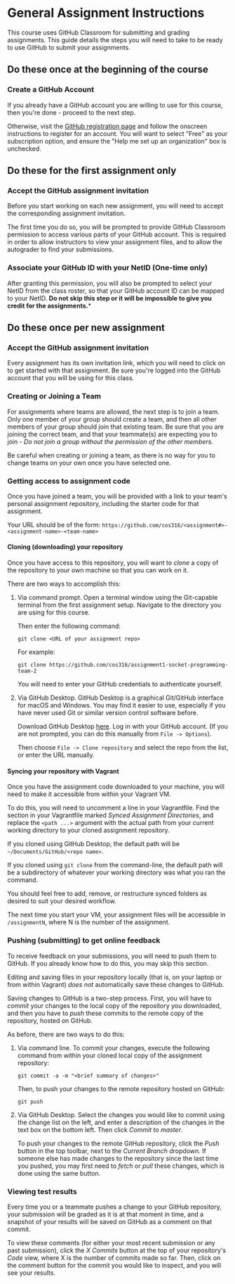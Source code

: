 # General Assignment Instructions

This course uses GitHub Classroom for submitting and grading assignments. This
guide details the steps you will need to take to be ready to use GitHub to
submit your assignments.

## Do these once at the beginning of the course

### Create a GitHub Account

If you already have a GitHub account you are willing to use for this course,
then you're done - proceed to the next step.

Otherwise, visit the [GitHub registration page](https://github.com/join) and
follow the onscreen instructions to register for an account. You will want to
select "Free" as your subscription option, and ensure the "Help me set up an
organization" box is unchecked.

## Do these for the first assignment only

### Accept the GitHub assignment invitation

Before you start working on each new assignment, you will need to accept the
corresponding assignment invitation.

The first time you do so, you will be prompted to provide GitHub Classroom
permission to access various parts of your GitHub account. This is required
in order to allow instructors to view your assignment files, and to allow the
autograder to find your submissions.



### Associate your GitHub ID with your NetID (One-time only)

After granting this permission, you will also be prompted to select your NetID
from the class roster, so that your GitHub account ID can be mapped to your NetID.
**Do not skip this step or it will be impossible to give you credit for the assignments.***




## Do these once per new assignment

### Accept the GitHub assignment invitation

Every assignment has its own invitation link, which you will need to click on
to get started with that assignment. Be sure you're logged into the GitHub
account that you will be using for this class.




### Creating or Joining a Team

For assignments where teams are allowed, the next step is to join a team. Only
one member of your group should create a team, and then all other members of your
group should join that existing team. Be sure that you are joining the
correct team, and that your teammate(s) are expecting you to join - *Do not join
a group without the permission of the other members.*

Be careful when creating or joining a team, as there is no way for you to change
teams on your own once you have selected one.




### Getting access to assignment code

Once you have joined a team, you will be provided with a link to your team's
personal assignment repository, including the starter code for that assignment.

Your URL should be of the form:
`https://github.com/cos316/<assignment#>-<assignment-name>-<team-name>`




#### Cloning (downloading) your repository

Once you have access to this repository, you will want to *clone* a copy of the
repository to your own machine so that you can work on it.

There are two ways to accomplish this:

1.  Via command prompt. Open a terminal window using the Git-capable terminal
    from the first assignment setup. Navigate to the directory you are using for
    this course.

    Then enter the following command:

    `git clone <URL of your assignment repo>`

    For example:

    `git clone https://github.com/cos316/assignment1-socket-programming-team-2`

    You will need to enter your GitHub credentials to authenticate yourself.

2.  Via GitHub Desktop. GitHub Desktop is a graphical Git/GitHub interface for
    macOS and Windows. You may find it easier to use, especially if you have
    never used Git or similar version control software before.

    Download GitHub Desktop [here](https://desktop.github.com/). Log in with
    your GitHub account. (If you are not prompted, you can do this manually
    from `File -> Options`).

    Then choose `File -> Clone repository` and select the repo from the list,
    or enter the URL manually.

#### Syncing your repository with Vagrant

Once you have the assignment code downloaded to your machine, you will need to
make it accessible from within your Vagrant VM.

To do this, you will need to uncomment a line in your Vagrantfile. Find the
section in your Vagrantfile marked *Synced Assignment Directories*, and replace
the `<path ...>` argument with the actual path from your current working directory
to your cloned assignment repository.

If you cloned using GitHub Desktop, the default path will be
`~/Documents/GitHub/<repo name>`.

If you cloned using `git clone` from the command-line, the default path will
be a subdirectory of whatever your working directory was what you ran the command.

You should feel free to add, remove, or restructure synced folders as desired to
suit your desired workflow.

The next time you start your VM, your assignment files will be accessible in
`/assignmentN`, where N is the number of the assignment.

### Pushing (submitting) to get online feedback

To receive feedback on your submissions, you will need to push them to GitHub.
If you already know how to do this, you may skip this section.

Editing and saving files in your repository locally (that is, on your laptop or
from within Vagrant) *does not* automatically save these changes to GitHub.

Saving changes to GitHub is a two-step process. First, you will have to *commit*
your changes to the local copy of the repository you downloaded, and then you
have to *push* these commits to the remote copy of the repository, hosted on
GitHub.

As before, there are two ways to do this:

1.  Via command line. To commit your changes, execute the following command
    from within your cloned local copy of the assignment repository:

    `git commit -a -m "<brief summary of changes>"`

    Then, to push your changes to the remote repository hosted on GitHub:

    `git push`

2.  Via GitHub Desktop. Select the changes you would like to commit using the
    change list on the left, and enter a description of the changes in the text
    box on the bottom left. Then click *Commit to master*.

    To push your changes to the remote GitHub repository, click the *Push* button
    in the top toolbar, next to the *Current Branch* dropdown. If someone else
    has made changes to the repository since the last time you pushed, you may
    first need to *fetch* or *pull* these changes, which is done using the same
    button.

### Viewing test results

Every time you or a teammate pushes a change to your GitHub repository, your
submission will be graded as it is at that moment in time, and a snapshot of
your results will be saved on GitHub as a comment on that commit.

To view these comments (for either your most recent submission or any past
submission), click the *X Commits* button at the top of your repository's *Code*
view, where X is the number of commits made so far. Then, click on the comment
button for the commit you would like to inspect, and you will see your results.
